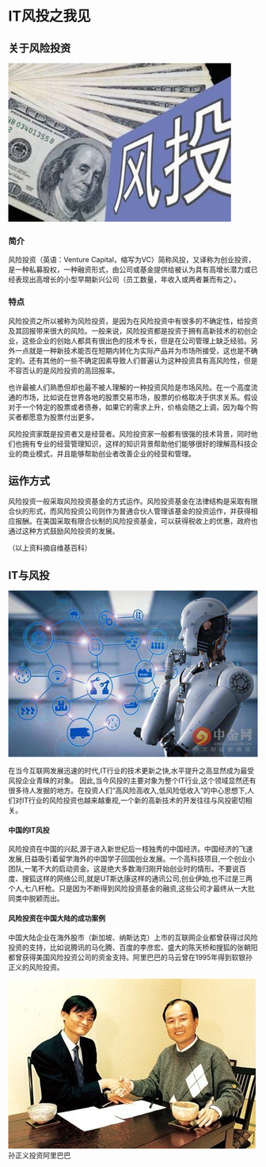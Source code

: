 # IT风投之我见

## 关于风险投资

![](images/lab14/风投.jpg)

### 简介

风险投资（英语：Venture Capital，缩写为VC）简称风投，又译称为创业投资，是一种私募股权，一种融资形式，由公司或基金提供给被认为具有高增长潜力或已经表现出高增长的小型早期新兴公司（员工数量，年收入或两者兼而有之）。

### 特点

风险投资之所以被称为风险投资，是因为在风险投资中有很多的不确定性，给投资及其回报带来很大的风险。一般来说，风险投资都是投资于拥有高新技术的初创企业，这些企业的创始人都具有很出色的技术专长，但是在公司管理上缺乏经验。另外一点就是一种新技术能否在短期内转化为实际产品并为市场所接受，这也是不确定的。还有其他的一些不确定因素导致人们普遍认为这种投资具有高风险性，但是不容否认的是风险投资的高回报率。

也许最被人们熟悉但却也最不被人理解的一种投资风险是市场风险。在一个高度流通的市场，比如说在世界各地的股票交易市场，股票的价格取决于供求关系。假设对于一个特定的股票或者债券，如果它的需求上升，价格会随之上调，因为每个购买者都愿意为股票付出更多。

风险投资家既是投资者又是经营者。风险投资家一般都有很强的技术背景，同时他们也拥有专业的经营管理知识，这样的知识背景帮助他们能够很好的理解高科技企业的商业模式，并且能够帮助创业者改善企业的经营和管理。

## 运作方式

风险投资一般采取风险投资基金的方式运作。风险投资基金在法律结构是采取有限合伙的形式，而风险投资公司则作为普通合伙人管理该基金的投资运作，并获得相应报酬。在美国采取有限合伙制的风险投资基金，可以获得税收上的优惠，政府也通过这种方式鼓励风险投资的发展。

（以上资料摘自维基百科）

## IT与风投

![](images/lab14/IT.jpg)

在当今互联网发展迅速的时代,IT行业的技术更新之快,水平提升之高显然成为最受风投企业青睐的对象。 
因此,当今风投的主要对象为整个IT行业,这个领域显然还有很多待人发掘的地方。在投资人们“高风险高收入,低风险低收入”的中心思想下,人们对IT行业的风险投资也越来越重视,一个新的高新技术的开发往往与风投密切相关。

#### 中国的IT风投

风险投资在中国的兴起,源于进入新世纪后一枝独秀的中国经济。中国经济的飞速发展,日益吸引着留学海外的中国学子回国创业发展。一个高科技项目,一个创业小团队,一笔不大的启动资金。这是绝大多数海归刚开始创业时的情形。不要说百度、搜狐这样的网络公司,就是UT斯达康这样的通讯公司,创业伊始,也不过是三两个人,七八杆枪。只是因为不断得到风险投资基金的融资,这些公司才最终从一大批同类中脱颖而出。

#### 风险投资在中国大陆的成功案例

中国大陆企业在海外股市（新加坡、纳斯达克）上市的互联网企业都曾获得过风险投资的支持，比如说腾讯的马化腾、百度的李彦宏、盛大的陈天桥和搜狐的张朝阳都曾获得美国风险投资公司的资金支持。阿里巴巴的马云曾在1995年得到软银孙正义的风险投资。

![](images/lab14/案例.jpg)<br/>
孙正义投资阿里巴巴<br/>